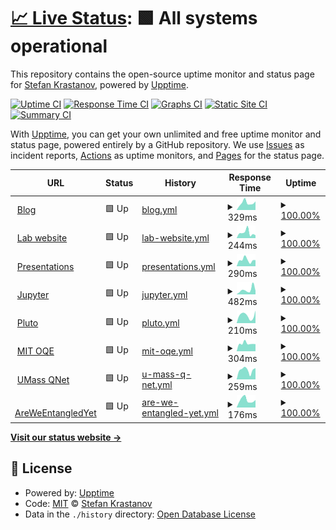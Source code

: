 # [📈 Live Status](https://Krastanov.github.io/labservicesuptime): <!--live status--> **🟩 All systems operational**

This repository contains the open-source uptime monitor and status page for [Stefan Krastanov](http://blog.krastanov.org/), powered by [Upptime](https://github.com/upptime/upptime).

[![Uptime CI](https://github.com/Krastanov/labservicesuptime/workflows/Uptime%20CI/badge.svg)](https://github.com/Krastanov/labservicesuptime/actions?query=workflow%3A%22Uptime+CI%22)
[![Response Time CI](https://github.com/Krastanov/labservicesuptime/workflows/Response%20Time%20CI/badge.svg)](https://github.com/Krastanov/labservicesuptime/actions?query=workflow%3A%22Response+Time+CI%22)
[![Graphs CI](https://github.com/Krastanov/labservicesuptime/workflows/Graphs%20CI/badge.svg)](https://github.com/Krastanov/labservicesuptime/actions?query=workflow%3A%22Graphs+CI%22)
[![Static Site CI](https://github.com/Krastanov/labservicesuptime/workflows/Static%20Site%20CI/badge.svg)](https://github.com/Krastanov/labservicesuptime/actions?query=workflow%3A%22Static+Site+CI%22)
[![Summary CI](https://github.com/Krastanov/labservicesuptime/workflows/Summary%20CI/badge.svg)](https://github.com/Krastanov/labservicesuptime/actions?query=workflow%3A%22Summary+CI%22)

With [Upptime](https://upptime.js.org), you can get your own unlimited and free uptime monitor and status page, powered entirely by a GitHub repository. We use [Issues](https://github.com/Krastanov/labservicesuptime/issues) as incident reports, [Actions](https://github.com/Krastanov/labservicesuptime/actions) as uptime monitors, and [Pages](https://Krastanov.github.io/labservicesuptime) for the status page.

<!--start: status pages-->
<!-- This summary is generated by Upptime (https://github.com/upptime/upptime) -->
<!-- Do not edit this manually, your changes will be overwritten -->
<!-- prettier-ignore -->
| URL | Status | History | Response Time | Uptime |
| --- | ------ | ------- | ------------- | ------ |
| <img alt="" src="https://icons.duckduckgo.com/ip3/blog.krastanov.org.ico" height="13"> [Blog](https://blog.krastanov.org) | 🟩 Up | [blog.yml](https://github.com/Krastanov/labservicesuptime/commits/HEAD/history/blog.yml) | <details><summary><img alt="Response time graph" src="./graphs/blog/response-time-week.png" height="20"> 329ms</summary><br><a href="https://Krastanov.github.io/labservicesuptime/history/blog"><img alt="Response time 337" src="https://img.shields.io/endpoint?url=https%3A%2F%2Fraw.githubusercontent.com%2FKrastanov%2Flabservicesuptime%2FHEAD%2Fapi%2Fblog%2Fresponse-time.json"></a><br><a href="https://Krastanov.github.io/labservicesuptime/history/blog"><img alt="24-hour response time 402" src="https://img.shields.io/endpoint?url=https%3A%2F%2Fraw.githubusercontent.com%2FKrastanov%2Flabservicesuptime%2FHEAD%2Fapi%2Fblog%2Fresponse-time-day.json"></a><br><a href="https://Krastanov.github.io/labservicesuptime/history/blog"><img alt="7-day response time 329" src="https://img.shields.io/endpoint?url=https%3A%2F%2Fraw.githubusercontent.com%2FKrastanov%2Flabservicesuptime%2FHEAD%2Fapi%2Fblog%2Fresponse-time-week.json"></a><br><a href="https://Krastanov.github.io/labservicesuptime/history/blog"><img alt="30-day response time 349" src="https://img.shields.io/endpoint?url=https%3A%2F%2Fraw.githubusercontent.com%2FKrastanov%2Flabservicesuptime%2FHEAD%2Fapi%2Fblog%2Fresponse-time-month.json"></a><br><a href="https://Krastanov.github.io/labservicesuptime/history/blog"><img alt="1-year response time 337" src="https://img.shields.io/endpoint?url=https%3A%2F%2Fraw.githubusercontent.com%2FKrastanov%2Flabservicesuptime%2FHEAD%2Fapi%2Fblog%2Fresponse-time-year.json"></a></details> | <details><summary><a href="https://Krastanov.github.io/labservicesuptime/history/blog">100.00%</a></summary><a href="https://Krastanov.github.io/labservicesuptime/history/blog"><img alt="All-time uptime 100.00%" src="https://img.shields.io/endpoint?url=https%3A%2F%2Fraw.githubusercontent.com%2FKrastanov%2Flabservicesuptime%2FHEAD%2Fapi%2Fblog%2Fuptime.json"></a><br><a href="https://Krastanov.github.io/labservicesuptime/history/blog"><img alt="24-hour uptime 100.00%" src="https://img.shields.io/endpoint?url=https%3A%2F%2Fraw.githubusercontent.com%2FKrastanov%2Flabservicesuptime%2FHEAD%2Fapi%2Fblog%2Fuptime-day.json"></a><br><a href="https://Krastanov.github.io/labservicesuptime/history/blog"><img alt="7-day uptime 100.00%" src="https://img.shields.io/endpoint?url=https%3A%2F%2Fraw.githubusercontent.com%2FKrastanov%2Flabservicesuptime%2FHEAD%2Fapi%2Fblog%2Fuptime-week.json"></a><br><a href="https://Krastanov.github.io/labservicesuptime/history/blog"><img alt="30-day uptime 100.00%" src="https://img.shields.io/endpoint?url=https%3A%2F%2Fraw.githubusercontent.com%2FKrastanov%2Flabservicesuptime%2FHEAD%2Fapi%2Fblog%2Fuptime-month.json"></a><br><a href="https://Krastanov.github.io/labservicesuptime/history/blog"><img alt="1-year uptime 100.00%" src="https://img.shields.io/endpoint?url=https%3A%2F%2Fraw.githubusercontent.com%2FKrastanov%2Flabservicesuptime%2FHEAD%2Fapi%2Fblog%2Fuptime-year.json"></a></details>
| <img alt="" src="https://icons.duckduckgo.com/ip3/lab.krastanov.org.ico" height="13"> [Lab website](https://lab.krastanov.org) | 🟩 Up | [lab-website.yml](https://github.com/Krastanov/labservicesuptime/commits/HEAD/history/lab-website.yml) | <details><summary><img alt="Response time graph" src="./graphs/lab-website/response-time-week.png" height="20"> 244ms</summary><br><a href="https://Krastanov.github.io/labservicesuptime/history/lab-website"><img alt="Response time 221" src="https://img.shields.io/endpoint?url=https%3A%2F%2Fraw.githubusercontent.com%2FKrastanov%2Flabservicesuptime%2FHEAD%2Fapi%2Flab-website%2Fresponse-time.json"></a><br><a href="https://Krastanov.github.io/labservicesuptime/history/lab-website"><img alt="24-hour response time 129" src="https://img.shields.io/endpoint?url=https%3A%2F%2Fraw.githubusercontent.com%2FKrastanov%2Flabservicesuptime%2FHEAD%2Fapi%2Flab-website%2Fresponse-time-day.json"></a><br><a href="https://Krastanov.github.io/labservicesuptime/history/lab-website"><img alt="7-day response time 244" src="https://img.shields.io/endpoint?url=https%3A%2F%2Fraw.githubusercontent.com%2FKrastanov%2Flabservicesuptime%2FHEAD%2Fapi%2Flab-website%2Fresponse-time-week.json"></a><br><a href="https://Krastanov.github.io/labservicesuptime/history/lab-website"><img alt="30-day response time 222" src="https://img.shields.io/endpoint?url=https%3A%2F%2Fraw.githubusercontent.com%2FKrastanov%2Flabservicesuptime%2FHEAD%2Fapi%2Flab-website%2Fresponse-time-month.json"></a><br><a href="https://Krastanov.github.io/labservicesuptime/history/lab-website"><img alt="1-year response time 221" src="https://img.shields.io/endpoint?url=https%3A%2F%2Fraw.githubusercontent.com%2FKrastanov%2Flabservicesuptime%2FHEAD%2Fapi%2Flab-website%2Fresponse-time-year.json"></a></details> | <details><summary><a href="https://Krastanov.github.io/labservicesuptime/history/lab-website">100.00%</a></summary><a href="https://Krastanov.github.io/labservicesuptime/history/lab-website"><img alt="All-time uptime 100.00%" src="https://img.shields.io/endpoint?url=https%3A%2F%2Fraw.githubusercontent.com%2FKrastanov%2Flabservicesuptime%2FHEAD%2Fapi%2Flab-website%2Fuptime.json"></a><br><a href="https://Krastanov.github.io/labservicesuptime/history/lab-website"><img alt="24-hour uptime 100.00%" src="https://img.shields.io/endpoint?url=https%3A%2F%2Fraw.githubusercontent.com%2FKrastanov%2Flabservicesuptime%2FHEAD%2Fapi%2Flab-website%2Fuptime-day.json"></a><br><a href="https://Krastanov.github.io/labservicesuptime/history/lab-website"><img alt="7-day uptime 100.00%" src="https://img.shields.io/endpoint?url=https%3A%2F%2Fraw.githubusercontent.com%2FKrastanov%2Flabservicesuptime%2FHEAD%2Fapi%2Flab-website%2Fuptime-week.json"></a><br><a href="https://Krastanov.github.io/labservicesuptime/history/lab-website"><img alt="30-day uptime 100.00%" src="https://img.shields.io/endpoint?url=https%3A%2F%2Fraw.githubusercontent.com%2FKrastanov%2Flabservicesuptime%2FHEAD%2Fapi%2Flab-website%2Fuptime-month.json"></a><br><a href="https://Krastanov.github.io/labservicesuptime/history/lab-website"><img alt="1-year uptime 100.00%" src="https://img.shields.io/endpoint?url=https%3A%2F%2Fraw.githubusercontent.com%2FKrastanov%2Flabservicesuptime%2FHEAD%2Fapi%2Flab-website%2Fuptime-year.json"></a></details>
| <img alt="" src="https://icons.duckduckgo.com/ip3/presentations.krastanov.org.ico" height="13"> [Presentations](https://presentations.krastanov.org) | 🟩 Up | [presentations.yml](https://github.com/Krastanov/labservicesuptime/commits/HEAD/history/presentations.yml) | <details><summary><img alt="Response time graph" src="./graphs/presentations/response-time-week.png" height="20"> 290ms</summary><br><a href="https://Krastanov.github.io/labservicesuptime/history/presentations"><img alt="Response time 288" src="https://img.shields.io/endpoint?url=https%3A%2F%2Fraw.githubusercontent.com%2FKrastanov%2Flabservicesuptime%2FHEAD%2Fapi%2Fpresentations%2Fresponse-time.json"></a><br><a href="https://Krastanov.github.io/labservicesuptime/history/presentations"><img alt="24-hour response time 288" src="https://img.shields.io/endpoint?url=https%3A%2F%2Fraw.githubusercontent.com%2FKrastanov%2Flabservicesuptime%2FHEAD%2Fapi%2Fpresentations%2Fresponse-time-day.json"></a><br><a href="https://Krastanov.github.io/labservicesuptime/history/presentations"><img alt="7-day response time 290" src="https://img.shields.io/endpoint?url=https%3A%2F%2Fraw.githubusercontent.com%2FKrastanov%2Flabservicesuptime%2FHEAD%2Fapi%2Fpresentations%2Fresponse-time-week.json"></a><br><a href="https://Krastanov.github.io/labservicesuptime/history/presentations"><img alt="30-day response time 286" src="https://img.shields.io/endpoint?url=https%3A%2F%2Fraw.githubusercontent.com%2FKrastanov%2Flabservicesuptime%2FHEAD%2Fapi%2Fpresentations%2Fresponse-time-month.json"></a><br><a href="https://Krastanov.github.io/labservicesuptime/history/presentations"><img alt="1-year response time 288" src="https://img.shields.io/endpoint?url=https%3A%2F%2Fraw.githubusercontent.com%2FKrastanov%2Flabservicesuptime%2FHEAD%2Fapi%2Fpresentations%2Fresponse-time-year.json"></a></details> | <details><summary><a href="https://Krastanov.github.io/labservicesuptime/history/presentations">100.00%</a></summary><a href="https://Krastanov.github.io/labservicesuptime/history/presentations"><img alt="All-time uptime 96.98%" src="https://img.shields.io/endpoint?url=https%3A%2F%2Fraw.githubusercontent.com%2FKrastanov%2Flabservicesuptime%2FHEAD%2Fapi%2Fpresentations%2Fuptime.json"></a><br><a href="https://Krastanov.github.io/labservicesuptime/history/presentations"><img alt="24-hour uptime 100.00%" src="https://img.shields.io/endpoint?url=https%3A%2F%2Fraw.githubusercontent.com%2FKrastanov%2Flabservicesuptime%2FHEAD%2Fapi%2Fpresentations%2Fuptime-day.json"></a><br><a href="https://Krastanov.github.io/labservicesuptime/history/presentations"><img alt="7-day uptime 100.00%" src="https://img.shields.io/endpoint?url=https%3A%2F%2Fraw.githubusercontent.com%2FKrastanov%2Flabservicesuptime%2FHEAD%2Fapi%2Fpresentations%2Fuptime-week.json"></a><br><a href="https://Krastanov.github.io/labservicesuptime/history/presentations"><img alt="30-day uptime 100.00%" src="https://img.shields.io/endpoint?url=https%3A%2F%2Fraw.githubusercontent.com%2FKrastanov%2Flabservicesuptime%2FHEAD%2Fapi%2Fpresentations%2Fuptime-month.json"></a><br><a href="https://Krastanov.github.io/labservicesuptime/history/presentations"><img alt="1-year uptime 96.98%" src="https://img.shields.io/endpoint?url=https%3A%2F%2Fraw.githubusercontent.com%2FKrastanov%2Flabservicesuptime%2FHEAD%2Fapi%2Fpresentations%2Fuptime-year.json"></a></details>
| <img alt="" src="https://icons.duckduckgo.com/ip3/jupyter.krastanov.org.ico" height="13"> [Jupyter](https://jupyter.krastanov.org) | 🟩 Up | [jupyter.yml](https://github.com/Krastanov/labservicesuptime/commits/HEAD/history/jupyter.yml) | <details><summary><img alt="Response time graph" src="./graphs/jupyter/response-time-week.png" height="20"> 482ms</summary><br><a href="https://Krastanov.github.io/labservicesuptime/history/jupyter"><img alt="Response time 382" src="https://img.shields.io/endpoint?url=https%3A%2F%2Fraw.githubusercontent.com%2FKrastanov%2Flabservicesuptime%2FHEAD%2Fapi%2Fjupyter%2Fresponse-time.json"></a><br><a href="https://Krastanov.github.io/labservicesuptime/history/jupyter"><img alt="24-hour response time 378" src="https://img.shields.io/endpoint?url=https%3A%2F%2Fraw.githubusercontent.com%2FKrastanov%2Flabservicesuptime%2FHEAD%2Fapi%2Fjupyter%2Fresponse-time-day.json"></a><br><a href="https://Krastanov.github.io/labservicesuptime/history/jupyter"><img alt="7-day response time 482" src="https://img.shields.io/endpoint?url=https%3A%2F%2Fraw.githubusercontent.com%2FKrastanov%2Flabservicesuptime%2FHEAD%2Fapi%2Fjupyter%2Fresponse-time-week.json"></a><br><a href="https://Krastanov.github.io/labservicesuptime/history/jupyter"><img alt="30-day response time 377" src="https://img.shields.io/endpoint?url=https%3A%2F%2Fraw.githubusercontent.com%2FKrastanov%2Flabservicesuptime%2FHEAD%2Fapi%2Fjupyter%2Fresponse-time-month.json"></a><br><a href="https://Krastanov.github.io/labservicesuptime/history/jupyter"><img alt="1-year response time 382" src="https://img.shields.io/endpoint?url=https%3A%2F%2Fraw.githubusercontent.com%2FKrastanov%2Flabservicesuptime%2FHEAD%2Fapi%2Fjupyter%2Fresponse-time-year.json"></a></details> | <details><summary><a href="https://Krastanov.github.io/labservicesuptime/history/jupyter">100.00%</a></summary><a href="https://Krastanov.github.io/labservicesuptime/history/jupyter"><img alt="All-time uptime 96.98%" src="https://img.shields.io/endpoint?url=https%3A%2F%2Fraw.githubusercontent.com%2FKrastanov%2Flabservicesuptime%2FHEAD%2Fapi%2Fjupyter%2Fuptime.json"></a><br><a href="https://Krastanov.github.io/labservicesuptime/history/jupyter"><img alt="24-hour uptime 100.00%" src="https://img.shields.io/endpoint?url=https%3A%2F%2Fraw.githubusercontent.com%2FKrastanov%2Flabservicesuptime%2FHEAD%2Fapi%2Fjupyter%2Fuptime-day.json"></a><br><a href="https://Krastanov.github.io/labservicesuptime/history/jupyter"><img alt="7-day uptime 100.00%" src="https://img.shields.io/endpoint?url=https%3A%2F%2Fraw.githubusercontent.com%2FKrastanov%2Flabservicesuptime%2FHEAD%2Fapi%2Fjupyter%2Fuptime-week.json"></a><br><a href="https://Krastanov.github.io/labservicesuptime/history/jupyter"><img alt="30-day uptime 100.00%" src="https://img.shields.io/endpoint?url=https%3A%2F%2Fraw.githubusercontent.com%2FKrastanov%2Flabservicesuptime%2FHEAD%2Fapi%2Fjupyter%2Fuptime-month.json"></a><br><a href="https://Krastanov.github.io/labservicesuptime/history/jupyter"><img alt="1-year uptime 96.98%" src="https://img.shields.io/endpoint?url=https%3A%2F%2Fraw.githubusercontent.com%2FKrastanov%2Flabservicesuptime%2FHEAD%2Fapi%2Fjupyter%2Fuptime-year.json"></a></details>
| <img alt="" src="https://icons.duckduckgo.com/ip3/pluto.krastanov.org.ico" height="13"> [Pluto](https://pluto.krastanov.org) | 🟩 Up | [pluto.yml](https://github.com/Krastanov/labservicesuptime/commits/HEAD/history/pluto.yml) | <details><summary><img alt="Response time graph" src="./graphs/pluto/response-time-week.png" height="20"> 210ms</summary><br><a href="https://Krastanov.github.io/labservicesuptime/history/pluto"><img alt="Response time 207" src="https://img.shields.io/endpoint?url=https%3A%2F%2Fraw.githubusercontent.com%2FKrastanov%2Flabservicesuptime%2FHEAD%2Fapi%2Fpluto%2Fresponse-time.json"></a><br><a href="https://Krastanov.github.io/labservicesuptime/history/pluto"><img alt="24-hour response time 344" src="https://img.shields.io/endpoint?url=https%3A%2F%2Fraw.githubusercontent.com%2FKrastanov%2Flabservicesuptime%2FHEAD%2Fapi%2Fpluto%2Fresponse-time-day.json"></a><br><a href="https://Krastanov.github.io/labservicesuptime/history/pluto"><img alt="7-day response time 210" src="https://img.shields.io/endpoint?url=https%3A%2F%2Fraw.githubusercontent.com%2FKrastanov%2Flabservicesuptime%2FHEAD%2Fapi%2Fpluto%2Fresponse-time-week.json"></a><br><a href="https://Krastanov.github.io/labservicesuptime/history/pluto"><img alt="30-day response time 208" src="https://img.shields.io/endpoint?url=https%3A%2F%2Fraw.githubusercontent.com%2FKrastanov%2Flabservicesuptime%2FHEAD%2Fapi%2Fpluto%2Fresponse-time-month.json"></a><br><a href="https://Krastanov.github.io/labservicesuptime/history/pluto"><img alt="1-year response time 207" src="https://img.shields.io/endpoint?url=https%3A%2F%2Fraw.githubusercontent.com%2FKrastanov%2Flabservicesuptime%2FHEAD%2Fapi%2Fpluto%2Fresponse-time-year.json"></a></details> | <details><summary><a href="https://Krastanov.github.io/labservicesuptime/history/pluto">100.00%</a></summary><a href="https://Krastanov.github.io/labservicesuptime/history/pluto"><img alt="All-time uptime 96.98%" src="https://img.shields.io/endpoint?url=https%3A%2F%2Fraw.githubusercontent.com%2FKrastanov%2Flabservicesuptime%2FHEAD%2Fapi%2Fpluto%2Fuptime.json"></a><br><a href="https://Krastanov.github.io/labservicesuptime/history/pluto"><img alt="24-hour uptime 100.00%" src="https://img.shields.io/endpoint?url=https%3A%2F%2Fraw.githubusercontent.com%2FKrastanov%2Flabservicesuptime%2FHEAD%2Fapi%2Fpluto%2Fuptime-day.json"></a><br><a href="https://Krastanov.github.io/labservicesuptime/history/pluto"><img alt="7-day uptime 100.00%" src="https://img.shields.io/endpoint?url=https%3A%2F%2Fraw.githubusercontent.com%2FKrastanov%2Flabservicesuptime%2FHEAD%2Fapi%2Fpluto%2Fuptime-week.json"></a><br><a href="https://Krastanov.github.io/labservicesuptime/history/pluto"><img alt="30-day uptime 100.00%" src="https://img.shields.io/endpoint?url=https%3A%2F%2Fraw.githubusercontent.com%2FKrastanov%2Flabservicesuptime%2FHEAD%2Fapi%2Fpluto%2Fuptime-month.json"></a><br><a href="https://Krastanov.github.io/labservicesuptime/history/pluto"><img alt="1-year uptime 96.98%" src="https://img.shields.io/endpoint?url=https%3A%2F%2Fraw.githubusercontent.com%2FKrastanov%2Flabservicesuptime%2FHEAD%2Fapi%2Fpluto%2Fuptime-year.json"></a></details>
| <img alt="" src="https://icons.duckduckgo.com/ip3/oqe.nonlocally.org.ico" height="13"> [MIT OQE](https://oqe.nonlocally.org) | 🟩 Up | [mit-oqe.yml](https://github.com/Krastanov/labservicesuptime/commits/HEAD/history/mit-oqe.yml) | <details><summary><img alt="Response time graph" src="./graphs/mit-oqe/response-time-week.png" height="20"> 304ms</summary><br><a href="https://Krastanov.github.io/labservicesuptime/history/mit-oqe"><img alt="Response time 333" src="https://img.shields.io/endpoint?url=https%3A%2F%2Fraw.githubusercontent.com%2FKrastanov%2Flabservicesuptime%2FHEAD%2Fapi%2Fmit-oqe%2Fresponse-time.json"></a><br><a href="https://Krastanov.github.io/labservicesuptime/history/mit-oqe"><img alt="24-hour response time 281" src="https://img.shields.io/endpoint?url=https%3A%2F%2Fraw.githubusercontent.com%2FKrastanov%2Flabservicesuptime%2FHEAD%2Fapi%2Fmit-oqe%2Fresponse-time-day.json"></a><br><a href="https://Krastanov.github.io/labservicesuptime/history/mit-oqe"><img alt="7-day response time 304" src="https://img.shields.io/endpoint?url=https%3A%2F%2Fraw.githubusercontent.com%2FKrastanov%2Flabservicesuptime%2FHEAD%2Fapi%2Fmit-oqe%2Fresponse-time-week.json"></a><br><a href="https://Krastanov.github.io/labservicesuptime/history/mit-oqe"><img alt="30-day response time 327" src="https://img.shields.io/endpoint?url=https%3A%2F%2Fraw.githubusercontent.com%2FKrastanov%2Flabservicesuptime%2FHEAD%2Fapi%2Fmit-oqe%2Fresponse-time-month.json"></a><br><a href="https://Krastanov.github.io/labservicesuptime/history/mit-oqe"><img alt="1-year response time 333" src="https://img.shields.io/endpoint?url=https%3A%2F%2Fraw.githubusercontent.com%2FKrastanov%2Flabservicesuptime%2FHEAD%2Fapi%2Fmit-oqe%2Fresponse-time-year.json"></a></details> | <details><summary><a href="https://Krastanov.github.io/labservicesuptime/history/mit-oqe">100.00%</a></summary><a href="https://Krastanov.github.io/labservicesuptime/history/mit-oqe"><img alt="All-time uptime 96.98%" src="https://img.shields.io/endpoint?url=https%3A%2F%2Fraw.githubusercontent.com%2FKrastanov%2Flabservicesuptime%2FHEAD%2Fapi%2Fmit-oqe%2Fuptime.json"></a><br><a href="https://Krastanov.github.io/labservicesuptime/history/mit-oqe"><img alt="24-hour uptime 100.00%" src="https://img.shields.io/endpoint?url=https%3A%2F%2Fraw.githubusercontent.com%2FKrastanov%2Flabservicesuptime%2FHEAD%2Fapi%2Fmit-oqe%2Fuptime-day.json"></a><br><a href="https://Krastanov.github.io/labservicesuptime/history/mit-oqe"><img alt="7-day uptime 100.00%" src="https://img.shields.io/endpoint?url=https%3A%2F%2Fraw.githubusercontent.com%2FKrastanov%2Flabservicesuptime%2FHEAD%2Fapi%2Fmit-oqe%2Fuptime-week.json"></a><br><a href="https://Krastanov.github.io/labservicesuptime/history/mit-oqe"><img alt="30-day uptime 100.00%" src="https://img.shields.io/endpoint?url=https%3A%2F%2Fraw.githubusercontent.com%2FKrastanov%2Flabservicesuptime%2FHEAD%2Fapi%2Fmit-oqe%2Fuptime-month.json"></a><br><a href="https://Krastanov.github.io/labservicesuptime/history/mit-oqe"><img alt="1-year uptime 96.98%" src="https://img.shields.io/endpoint?url=https%3A%2F%2Fraw.githubusercontent.com%2FKrastanov%2Flabservicesuptime%2FHEAD%2Fapi%2Fmit-oqe%2Fuptime-year.json"></a></details>
| <img alt="" src="https://icons.duckduckgo.com/ip3/umass-qnet.nonlocally.org.ico" height="13"> [UMass QNet](https://umass-qnet.nonlocally.org) | 🟩 Up | [u-mass-q-net.yml](https://github.com/Krastanov/labservicesuptime/commits/HEAD/history/u-mass-q-net.yml) | <details><summary><img alt="Response time graph" src="./graphs/u-mass-q-net/response-time-week.png" height="20"> 259ms</summary><br><a href="https://Krastanov.github.io/labservicesuptime/history/u-mass-q-net"><img alt="Response time 263" src="https://img.shields.io/endpoint?url=https%3A%2F%2Fraw.githubusercontent.com%2FKrastanov%2Flabservicesuptime%2FHEAD%2Fapi%2Fu-mass-q-net%2Fresponse-time.json"></a><br><a href="https://Krastanov.github.io/labservicesuptime/history/u-mass-q-net"><img alt="24-hour response time 310" src="https://img.shields.io/endpoint?url=https%3A%2F%2Fraw.githubusercontent.com%2FKrastanov%2Flabservicesuptime%2FHEAD%2Fapi%2Fu-mass-q-net%2Fresponse-time-day.json"></a><br><a href="https://Krastanov.github.io/labservicesuptime/history/u-mass-q-net"><img alt="7-day response time 259" src="https://img.shields.io/endpoint?url=https%3A%2F%2Fraw.githubusercontent.com%2FKrastanov%2Flabservicesuptime%2FHEAD%2Fapi%2Fu-mass-q-net%2Fresponse-time-week.json"></a><br><a href="https://Krastanov.github.io/labservicesuptime/history/u-mass-q-net"><img alt="30-day response time 266" src="https://img.shields.io/endpoint?url=https%3A%2F%2Fraw.githubusercontent.com%2FKrastanov%2Flabservicesuptime%2FHEAD%2Fapi%2Fu-mass-q-net%2Fresponse-time-month.json"></a><br><a href="https://Krastanov.github.io/labservicesuptime/history/u-mass-q-net"><img alt="1-year response time 263" src="https://img.shields.io/endpoint?url=https%3A%2F%2Fraw.githubusercontent.com%2FKrastanov%2Flabservicesuptime%2FHEAD%2Fapi%2Fu-mass-q-net%2Fresponse-time-year.json"></a></details> | <details><summary><a href="https://Krastanov.github.io/labservicesuptime/history/u-mass-q-net">100.00%</a></summary><a href="https://Krastanov.github.io/labservicesuptime/history/u-mass-q-net"><img alt="All-time uptime 96.98%" src="https://img.shields.io/endpoint?url=https%3A%2F%2Fraw.githubusercontent.com%2FKrastanov%2Flabservicesuptime%2FHEAD%2Fapi%2Fu-mass-q-net%2Fuptime.json"></a><br><a href="https://Krastanov.github.io/labservicesuptime/history/u-mass-q-net"><img alt="24-hour uptime 100.00%" src="https://img.shields.io/endpoint?url=https%3A%2F%2Fraw.githubusercontent.com%2FKrastanov%2Flabservicesuptime%2FHEAD%2Fapi%2Fu-mass-q-net%2Fuptime-day.json"></a><br><a href="https://Krastanov.github.io/labservicesuptime/history/u-mass-q-net"><img alt="7-day uptime 100.00%" src="https://img.shields.io/endpoint?url=https%3A%2F%2Fraw.githubusercontent.com%2FKrastanov%2Flabservicesuptime%2FHEAD%2Fapi%2Fu-mass-q-net%2Fuptime-week.json"></a><br><a href="https://Krastanov.github.io/labservicesuptime/history/u-mass-q-net"><img alt="30-day uptime 100.00%" src="https://img.shields.io/endpoint?url=https%3A%2F%2Fraw.githubusercontent.com%2FKrastanov%2Flabservicesuptime%2FHEAD%2Fapi%2Fu-mass-q-net%2Fuptime-month.json"></a><br><a href="https://Krastanov.github.io/labservicesuptime/history/u-mass-q-net"><img alt="1-year uptime 96.98%" src="https://img.shields.io/endpoint?url=https%3A%2F%2Fraw.githubusercontent.com%2FKrastanov%2Flabservicesuptime%2FHEAD%2Fapi%2Fu-mass-q-net%2Fuptime-year.json"></a></details>
| <img alt="" src="https://icons.duckduckgo.com/ip3/areweentangledyet.com.ico" height="13"> [AreWeEntangledYet](https://areweentangledyet.com) | 🟩 Up | [are-we-entangled-yet.yml](https://github.com/Krastanov/labservicesuptime/commits/HEAD/history/are-we-entangled-yet.yml) | <details><summary><img alt="Response time graph" src="./graphs/are-we-entangled-yet/response-time-week.png" height="20"> 176ms</summary><br><a href="https://Krastanov.github.io/labservicesuptime/history/are-we-entangled-yet"><img alt="Response time 191" src="https://img.shields.io/endpoint?url=https%3A%2F%2Fraw.githubusercontent.com%2FKrastanov%2Flabservicesuptime%2FHEAD%2Fapi%2Fare-we-entangled-yet%2Fresponse-time.json"></a><br><a href="https://Krastanov.github.io/labservicesuptime/history/are-we-entangled-yet"><img alt="24-hour response time 177" src="https://img.shields.io/endpoint?url=https%3A%2F%2Fraw.githubusercontent.com%2FKrastanov%2Flabservicesuptime%2FHEAD%2Fapi%2Fare-we-entangled-yet%2Fresponse-time-day.json"></a><br><a href="https://Krastanov.github.io/labservicesuptime/history/are-we-entangled-yet"><img alt="7-day response time 176" src="https://img.shields.io/endpoint?url=https%3A%2F%2Fraw.githubusercontent.com%2FKrastanov%2Flabservicesuptime%2FHEAD%2Fapi%2Fare-we-entangled-yet%2Fresponse-time-week.json"></a><br><a href="https://Krastanov.github.io/labservicesuptime/history/are-we-entangled-yet"><img alt="30-day response time 191" src="https://img.shields.io/endpoint?url=https%3A%2F%2Fraw.githubusercontent.com%2FKrastanov%2Flabservicesuptime%2FHEAD%2Fapi%2Fare-we-entangled-yet%2Fresponse-time-month.json"></a><br><a href="https://Krastanov.github.io/labservicesuptime/history/are-we-entangled-yet"><img alt="1-year response time 191" src="https://img.shields.io/endpoint?url=https%3A%2F%2Fraw.githubusercontent.com%2FKrastanov%2Flabservicesuptime%2FHEAD%2Fapi%2Fare-we-entangled-yet%2Fresponse-time-year.json"></a></details> | <details><summary><a href="https://Krastanov.github.io/labservicesuptime/history/are-we-entangled-yet">100.00%</a></summary><a href="https://Krastanov.github.io/labservicesuptime/history/are-we-entangled-yet"><img alt="All-time uptime 100.00%" src="https://img.shields.io/endpoint?url=https%3A%2F%2Fraw.githubusercontent.com%2FKrastanov%2Flabservicesuptime%2FHEAD%2Fapi%2Fare-we-entangled-yet%2Fuptime.json"></a><br><a href="https://Krastanov.github.io/labservicesuptime/history/are-we-entangled-yet"><img alt="24-hour uptime 100.00%" src="https://img.shields.io/endpoint?url=https%3A%2F%2Fraw.githubusercontent.com%2FKrastanov%2Flabservicesuptime%2FHEAD%2Fapi%2Fare-we-entangled-yet%2Fuptime-day.json"></a><br><a href="https://Krastanov.github.io/labservicesuptime/history/are-we-entangled-yet"><img alt="7-day uptime 100.00%" src="https://img.shields.io/endpoint?url=https%3A%2F%2Fraw.githubusercontent.com%2FKrastanov%2Flabservicesuptime%2FHEAD%2Fapi%2Fare-we-entangled-yet%2Fuptime-week.json"></a><br><a href="https://Krastanov.github.io/labservicesuptime/history/are-we-entangled-yet"><img alt="30-day uptime 100.00%" src="https://img.shields.io/endpoint?url=https%3A%2F%2Fraw.githubusercontent.com%2FKrastanov%2Flabservicesuptime%2FHEAD%2Fapi%2Fare-we-entangled-yet%2Fuptime-month.json"></a><br><a href="https://Krastanov.github.io/labservicesuptime/history/are-we-entangled-yet"><img alt="1-year uptime 100.00%" src="https://img.shields.io/endpoint?url=https%3A%2F%2Fraw.githubusercontent.com%2FKrastanov%2Flabservicesuptime%2FHEAD%2Fapi%2Fare-we-entangled-yet%2Fuptime-year.json"></a></details>

<!--end: status pages-->

[**Visit our status website →**](https://Krastanov.github.io/labservicesuptime)

## 📄 License

- Powered by: [Upptime](https://github.com/upptime/upptime)
- Code: [MIT](./LICENSE) © [Stefan Krastanov](http://blog.krastanov.org/)
- Data in the `./history` directory: [Open Database License](https://opendatacommons.org/licenses/odbl/1-0/)
